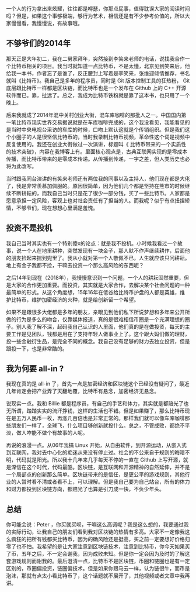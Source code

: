 ﻿---
layout: post

---

一个人的行为拿出来炫耀，往往都是嘚瑟，你那点屁事，值得耽误大家的阅读时间吗？但是，如果这个事够极端，够行为艺术，相信还是有不少参考价值的，所以大家慢慢看，我慢慢说，有故事哦。

## 不够爷们的2014年

那天正是大年初二，我在二舅家拜年，突然接到李笑来老师的电话，说找我合作一个比特币相关的项目。我当时就知道一点比特币，不是太懂，北京见到笑来后，他给我一本书，作者忘了是谁了，反正腰封上写着是李笑来，张维迎倾情推荐，书名就叫《比特币》。我自己是多年的程序员，同时是 Git 版本控制工具的狂热粉， Git 底层跟比特币一样都是区块链，而比特币也是一个发布在 Github 上的 C++ 开源软件而已。靠，扯远了。总之，我成为比特币铁粉就是靠了这本书，也只用了一个晚上。

后来我就成了2014年混中关村创业大街，混车库咖啡的那批人之一。中国国内第一笔比特币现实世界交易据说就是在车库咖啡完成的，这个我没看见，我能看见的是当时中央电视台采访的车库的时候，口吻上默认这就是个传销组织。但是我们这个小圈子的人是很坚信比特币的，当时我录制比特币视频，革命性这个词是视频中反复使用的。我还在创业大街做过一次演讲，标题叫《 比特币带来的一个实质性的技术突破》，内容在我博客上有。里面核心观点是，古典互联网实现的是零成本传播，而比特币带来的是零成本传递。从传播到传递，一字之差，但人类历史也必将为此改写。

当时跟我同台演讲的有笑来老师还有两位我的同事以及主持人，他们现在都是大佬了，我是非常羡慕加佩服的。原因很简单，因为他们几个都是坚持在熊市的时候继续不断耕耘的，而我自己当时只是花了很少一部分钱，买了一些比特币。人家都是愿意承担一定风险，客观上也对社会责任有了担当的人。而我呢？似乎有点扭捏矫情，不够爷们，现在想想心里满是羞愧。

## 投资不是投机

我自己当时其实也有一个特别傻x的论点：就是我不投机。小时候我看过一个故事，说一个人在地里耕种，突然发现有一块金子，那人默不作声继续耕作，后面他的朋友捡起来揣到兜里了。我从小就对第一个人敬佩不已，人生就应该只问耕耘。地上有金子我都不捡，干嘛去投资一个那么高风险的东西呢？

之后14年到现在（2018年），我慢慢意识到一个问题，一个人的耕耘固然重要，但是大家的合作更加重要。而投资，其实就是大家合作，去解决某个社会问题的一种最简单的形式。从这个角度想，15年16年在低谷给比特币护盘的人都是英雄，维护比特币，维护加密经济的火种，就是给创新留一个希望。

如果不是跟很多大佬都是多年的朋友，亲眼见到他们私下所说梦想和多年来公开所做的行为是多么的吻合，仅靠媒体报道，真的是很难相信币圈是一个充满理想的圈子。别人我了解不深，起码我自己认识的人里面，他们真的是在做投资，每天的主要工作是见团队，钱都是用在了支持年轻人做事业上了。这个跟大妈们做的理财，投一些金融衍生品，是完全不同的概念。我自己没有足够的财力去独立投资，但是跟投一下，也是非常酷的。

## 我为何要 all-in ?

我现在真的是 all-in 了，首先一点是加密经济和区块链这个已经没有疑问了，最近几年肯定会把产业弄了天翻地覆，比特币有悬念，加密经济无悬念。

说现实一点。我和 Billie 都是程序员，有自己的手艺和体力，其实就是都赔光了也无所谓，踏踏实实的流汗挣钱，这样的生活也不错。但是如果赚了，那么比特币现在是五万人民币一枚，再涨几百倍也是非常正常的。那样我们就可以像车库咖啡那些朋友们一样了，全球飞，什么项目够创新就投什么。总之，不管成败，都绝不平淡，做人咋能不做个有故事的人呢。

再说的浪漫一点。从06年我搞 Linux 开始，从自由软件，到开源运动，从嵌入式到互联网，我对去中心化的痴迷从来没有停止过。社会的不公来自于规则的晦暗不明，代码就是阳光。所以我十几年来几乎每天不停的一直在 Github 上写开源，就是深信在这个时代，代码最酷。区块链，是互联网和开源精神的自然延伸，并不是一个局部点的创新那么简单。区块链带来的是信任，是更公平的游戏规则，其他行业的人暂时看不清或者看不上，可以理解。但是我自己要为自己站台，所有的体力和财力都投到区块链方向，都赔光了也算是引刀成一快，不负少年头。

## 总结

你可能会说：Peter ，你买就买呗，干嘛这么高调呢？我是这么想的，我要通过我的实际行动，让我自己的朋友们看到我对区块链的热情有多高。大家不一定像我这么疯狂的把所有钱都买比特币，因为的确风险还是挺高，买之前一定要想好价格归零了也不怕。我希望的是让大家注意到区块链技术，注意到比特币，你今天如果买了币，五年之后，不一定会谢我，因为成败未知。但是你一定会因为及时的了解这套游戏规则而谢我的。最后澄清一点，比特币不是区块链，币圈和链圈也是有一定区别的，币圈偏投资，链圈偏技术。但是如果你跟马云一样，认为链很牛，而币是泡沫，那就有点太小看比特币了，这个话题就不展开了，其他视频或者文章中我再讲。
